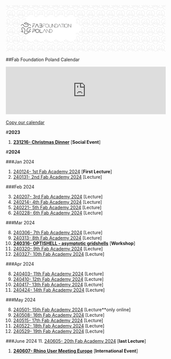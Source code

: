 



![](./assets/ffp-background2.jpg)




##Fab Foundation Poland Calendar
<iframe src="https://embed.styledcalendar.com/#I979fw9Qk0icpFR0n2AP" title="Styled Calendar" class="styled-calendar-container" style="width: 100%; border: none;" data-cy="calendar-embed-iframe"></iframe>
<script async type="module" src="https://embed.styledcalendar.com/assets/parent-window.js"></script>

[Copy our calendar](https://calendar.google.com/calendar/u/0?cid=ZmFiZm91bmRhdGlvbnBvbGFuZEBnbWFpbC5jb20)


#**2023**
1. [**231216- Christmas Dinner**](./e001.md) [**Social Event**]

#**2024**

###Jan 2024

1. [240124- 1st Fab Academy 2024](./e002.md) [**First Lecture**]
2. [240131- 2nd Fab Academy 2024](./e002.md) [Lecture]

###Feb 2024

3. [240207- 3rd Fab Academy 2024](./e002.md) [Lecture]
4. [240214- 4th Fab Academy 2024](./e002.md) [Lecture]
5. [240221- 5th Fab Academy 2024](./e002.md) [Lecture]
6. [240228- 6th Fab Academy 2024](./e002.md) [Lecture]

###Mar 2024


8. [240306- 7th Fab Academy 2024](./e002.md) [Lecture]
9. [240313- 8th Fab Academy 2024](./e002.md) [Lecture]
7. [**240316- OPTISHELL - asymptotic gridshells**](../optishell.md) [**Workshop**]
10. [240320- 9th Fab Academy 2024](./e002.md) [Lecture]
11. [240327- 10th Fab Academy 2024](./e002.md) [Lecture]


###Apr 2024


8. [240403- 11th Fab Academy 2024](./e002.md) [Lecture]
9. [240410- 12th Fab Academy 2024](./e002.md) [Lecture]
10. [240417- 13th Fab Academy 2024](./e002.md) [Lecture]
11. [240424- 14th Fab Academy 2024](./e002.md) [Lecture]

###May 2024


8. [240501- 15th Fab Academy 2024](./e002.md) [Lecture**only online]
9. [240508- 16th Fab Academy 2024](./e002.md) [Lecture]
10. [240515- 17th Fab Academy 2024](./e002.md) [Lecture]
11. [240522- 18th Fab Academy 2024](./e002.md) [Lecture]
11. [240529- 19th Fab Academy 2024](./e002.md) [Lecture]

###June 2024
11. [240605- 20th Fab Academy 2024](./e002.md) [**last Lecture**]
1. [**240607- Rhino User Meeting Europe**](../rhinousermeeting2024.md) [**International Event**]
